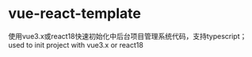 # vue-react-template
使用vue3.x或react18快速初始化中后台项目管理系统代码，支持typescript；used to init project with vue3.x or react18
